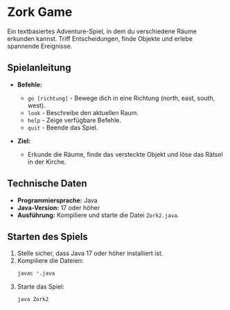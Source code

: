 # Zork Game

Ein textbasiertes Adventure-Spiel, in dem du verschiedene Räume erkunden kannst. Triff Entscheidungen, finde Objekte und erlebe spannende Ereignisse.

## Spielanleitung

- **Befehle:**
  - `go [richtung]` - Bewege dich in eine Richtung (north, east, south, west).
  - `look` - Beschreibe den aktuellen Raum.
  - `help` - Zeige verfügbare Befehle.
  - `quit` - Beende das Spiel.

- **Ziel:**
  - Erkunde die Räume, finde das versteckte Objekt und löse das Rätsel in der Kirche.

## Technische Daten

- **Programmiersprache:** Java
- **Java-Version:** 17 oder höher
- **Ausführung:** Kompiliere und starte die Datei `Zork2.java`.

## Starten des Spiels

1. Stelle sicher, dass Java 17 oder höher installiert ist.
2. Kompiliere die Dateien:
   ```bash
   javac *.java
   ```
3. Starte das Spiel:
    ```bash
    java Zork2
    ```
